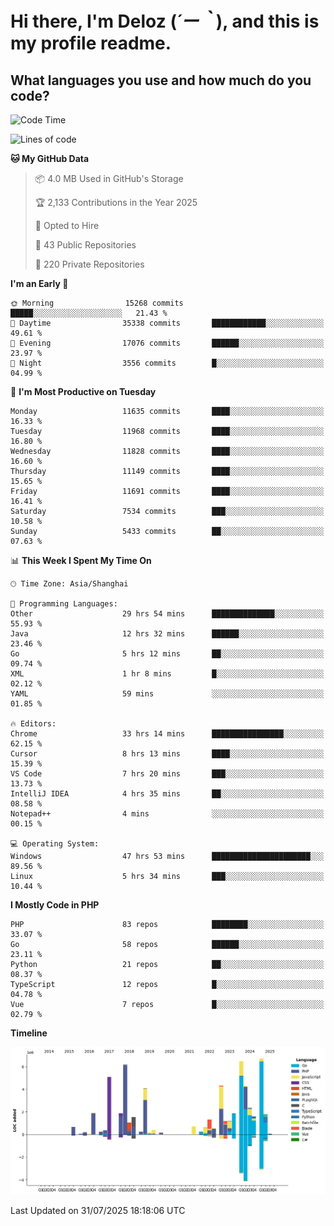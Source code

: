# **Hi there, I'm Deloz (*´ー｀*), and this is my profile readme.**

## **What languages you use and how much do you code?**

<!--START_SECTION:waka-->
![Code Time](http://img.shields.io/badge/Code%20Time-7%2C012%20hrs%2058%20mins-blue)

![Lines of code](https://img.shields.io/badge/From%20Hello%20World%20I%27ve%20Written-59.7%20million%20lines%20of%20code-blue)

**🐱 My GitHub Data** 

> 📦 4.0 MB Used in GitHub's Storage 
 > 
> 🏆 2,133 Contributions in the Year 2025
 > 
> 💼 Opted to Hire
 > 
> 📜 43 Public Repositories 
 > 
> 🔑 220 Private Repositories 
 > 
**I'm an Early 🐤** 

```text
🌞 Morning                15268 commits       █████░░░░░░░░░░░░░░░░░░░░   21.43 % 
🌆 Daytime                35338 commits       ████████████░░░░░░░░░░░░░   49.61 % 
🌃 Evening                17076 commits       ██████░░░░░░░░░░░░░░░░░░░   23.97 % 
🌙 Night                  3556 commits        █░░░░░░░░░░░░░░░░░░░░░░░░   04.99 % 
```
📅 **I'm Most Productive on Tuesday** 

```text
Monday                   11635 commits       ████░░░░░░░░░░░░░░░░░░░░░   16.33 % 
Tuesday                  11968 commits       ████░░░░░░░░░░░░░░░░░░░░░   16.80 % 
Wednesday                11828 commits       ████░░░░░░░░░░░░░░░░░░░░░   16.60 % 
Thursday                 11149 commits       ████░░░░░░░░░░░░░░░░░░░░░   15.65 % 
Friday                   11691 commits       ████░░░░░░░░░░░░░░░░░░░░░   16.41 % 
Saturday                 7534 commits        ███░░░░░░░░░░░░░░░░░░░░░░   10.58 % 
Sunday                   5433 commits        ██░░░░░░░░░░░░░░░░░░░░░░░   07.63 % 
```


📊 **This Week I Spent My Time On** 

```text
🕑︎ Time Zone: Asia/Shanghai

💬 Programming Languages: 
Other                    29 hrs 54 mins      ██████████████░░░░░░░░░░░   55.93 % 
Java                     12 hrs 32 mins      ██████░░░░░░░░░░░░░░░░░░░   23.46 % 
Go                       5 hrs 12 mins       ██░░░░░░░░░░░░░░░░░░░░░░░   09.74 % 
XML                      1 hr 8 mins         █░░░░░░░░░░░░░░░░░░░░░░░░   02.12 % 
YAML                     59 mins             ░░░░░░░░░░░░░░░░░░░░░░░░░   01.85 % 

🔥 Editors: 
Chrome                   33 hrs 14 mins      ████████████████░░░░░░░░░   62.15 % 
Cursor                   8 hrs 13 mins       ████░░░░░░░░░░░░░░░░░░░░░   15.39 % 
VS Code                  7 hrs 20 mins       ███░░░░░░░░░░░░░░░░░░░░░░   13.73 % 
IntelliJ IDEA            4 hrs 35 mins       ██░░░░░░░░░░░░░░░░░░░░░░░   08.58 % 
Notepad++                4 mins              ░░░░░░░░░░░░░░░░░░░░░░░░░   00.15 % 

💻 Operating System: 
Windows                  47 hrs 53 mins      ██████████████████████░░░   89.56 % 
Linux                    5 hrs 34 mins       ███░░░░░░░░░░░░░░░░░░░░░░   10.44 % 
```

**I Mostly Code in PHP** 

```text
PHP                      83 repos            ████████░░░░░░░░░░░░░░░░░   33.07 % 
Go                       58 repos            ██████░░░░░░░░░░░░░░░░░░░   23.11 % 
Python                   21 repos            ██░░░░░░░░░░░░░░░░░░░░░░░   08.37 % 
TypeScript               12 repos            █░░░░░░░░░░░░░░░░░░░░░░░░   04.78 % 
Vue                      7 repos             █░░░░░░░░░░░░░░░░░░░░░░░░   02.79 % 
```



**Timeline**

![Lines of Code chart](https://raw.githubusercontent.com/deloz/deloz/main/assets/bar_graph.png)


 Last Updated on 31/07/2025 18:18:06 UTC
<!--END_SECTION:waka-->
